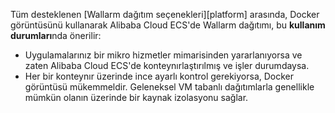 Tüm desteklenen [Wallarm dağıtım seçenekleri][platform] arasında, Docker görüntüsünü kullanarak Alibaba Cloud ECS'de Wallarm dağıtımı, bu **kullanım durumları**nda önerilir:

* Uygulamalarınız bir mikro hizmetler mimarisinden yararlanıyorsa ve zaten Alibaba Cloud ECS'de konteynırlaştırılmış ve işler durumdaysa.
* Her bir konteynır üzerinde ince ayarlı kontrol gerekiyorsa, Docker görüntüsü mükemmeldir. Geleneksel VM tabanlı dağıtımlarla genellikle mümkün olanın üzerinde bir kaynak izolasyonu sağlar.